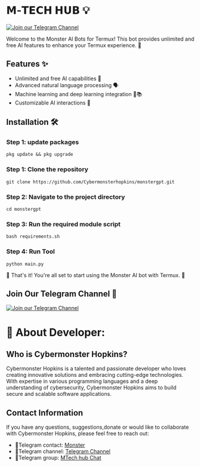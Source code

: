 # 𝗠-𝗧𝗘𝗖𝗛 𝗛𝗨𝗕 💡

[![Join our Telegram Channel](https://i.ibb.co/HV6VSN8/Picsart-23-12-09-16-56-31-340.png)](https://t.me/cybermonsterx)

Welcome to the Monster AI Bots for Termux! This bot provides unlimited and free AI features to enhance your Termux experience. 🚀

## Features ✨

- Unlimited and free AI capabilities 🧠
- Advanced natural language processing 🗣️
- Machine learning and deep learning integration 🤖📚
- Customizable AI interactions 🔄

## Installation 🛠️

### Step 1: update packages
`pkg update && pkg upgrade`
### Step 1: Clone the repository
`git clone https://github.com/Cybermonsterhopkins/monstergpt.git`

### Step 2: Navigate to the project directory
`cd monstergpt`

### Step 3: Run the required module script
`bash requirements.sh`

### Step 4: Run Tool
`python main.py`

🎉 That's it! You're all set to start using the Monster AI bot with Termux. 🚀

## Join Our Telegram Channel 📣

[![Join our Telegram Channel](https://upload.wikimedia.org/wikipedia/commons/8/82/Telegram_logo.svg)](https://t.me/cybermonsterx)




# 🔐 About Developer:

## Who is Cybermonster Hopkins?

Cybermonster Hopkins is a talented and passionate developer who loves creating innovative solutions and embracing cutting-edge technologies. With expertise in various programming languages and a deep understanding of cybersecurity, Cybermonster Hopkins aims to build secure and scalable software applications.


## Contact Information

If you have any questions, suggestions,donate or would like to collaborate with Cybermonster Hopkins, please feel free to reach out:

- 🚨Telegram contact: [Monster](https://t.me/monsterrequestsbot)
- 🚨Telegram channel: [Telegram Channel](https://t.me/cybermonsterx)
- 🚨Telegram group: [MTech hub Chat](https://t.me/cybermonsterq)
